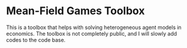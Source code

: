 # Mean-Field Games Toolbox

This is a toolbox that helps with solving heterogeneous agent models in economics. The toolbox is not completely public, and I will slowly add codes to the code base.
